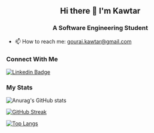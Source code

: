 <div id="header" align="center">
  <h2> Hi there 👋 I'm Kawtar </h2>
</div>

<div id="title" align="center">
  <h3> A Software Engineering Student </h3>
</div>

- 📫 How to reach me: gourai.kawtar@gmail.com

### Connect With Me
[![Linkedin Badge](https://img.shields.io/badge/-LinkedIn-blue?style=flat&logo=Linkedin&logoColor=white)](https://www.linkedin.com/in/kawtar-gourai/)

### My Stats
![Anurag's GitHub stats](https://github-readme-stats.vercel.app/api?username=gouraikawtar&theme=vue-dark&show_icons=true)

[![GitHub Streak](https://github-readme-streak-stats.herokuapp.com?user=gouraikawtar&theme=vue-dark&date_format=M%20j%5B%2C%20Y%5D)](https://git.io/streak-stats)

[![Top Langs](https://github-readme-stats.vercel.app/api/top-langs/?username=gouraikawtar&layout=compact&theme=vue-dark)](https://github.com/anuraghazra/github-readme-stats)



<!-- ### Hi there 👋 -->

<!--
**gouraikawtar/gouraikawtar** is a ✨ _special_ ✨ repository because its `README.md` (this file) appears on your GitHub profile.

Here are some ideas to get you started:

- 🔭 I’m currently working on ...
- 🌱 I’m currently learning ...
- 👯 I’m looking to collaborate on ...
- 🤔 I’m looking for help with ...
- 💬 Ask me about ...
- 📫 How to reach me: ...
- 😄 Pronouns: ...
- ⚡ Fun fact: ...
-->
